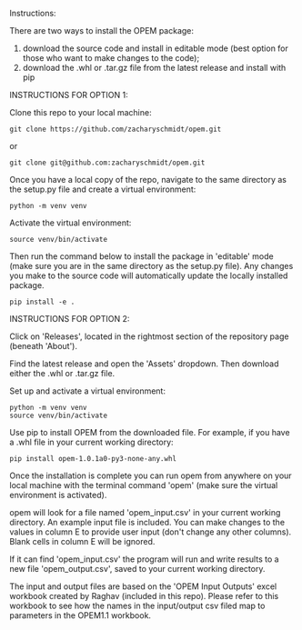 Instructions:

There are two ways to install the OPEM package: 

1) download the source code and install in editable mode (best option for those who want to make changes to the code);
2) download the .whl or .tar.gz file from the latest release and install with pip


INSTRUCTIONS FOR OPTION 1:

Clone this repo to your local machine:

```
git clone https://github.com/zacharyschmidt/opem.git
``` 
or
```
git clone git@github.com:zacharyschmidt/opem.git
```

Once you have a local copy of the repo, navigate to the same directory as the setup.py file and create a virtual environment:

```
python -m venv venv
```

Activate the virtual environment:

```
source venv/bin/activate
```

Then run the command below to install the package in 'editable' mode (make sure you are in the same directory as the setup.py file). Any changes you make to the source code will automatically update the locally installed package.

```
pip install -e .
```


INSTRUCTIONS FOR OPTION 2:

Click on 'Releases', located in the rightmost section of the repository page (beneath 'About').

Find the latest release and open the 'Assets' dropdown. Then download either the .whl or .tar.gz file.

Set up and activate a virtual environment:

```
python -m venv venv
source venv/bin/activate
```

Use pip to install OPEM from the downloaded file. For example, if you have a .whl file in your current working directory:

```
pip install opem-1.0.1a0-py3-none-any.whl
```


Once the installation is complete you can run opem from anywhere on your local machine with the terminal command 'opem' (make sure the virtual environment is activated).

opem will look for a file named 'opem_input.csv' in your current working directory. An example input file is included. You can make changes to the values in column E to provide user input (don't change any other columns). Blank cells in column E will be ignored.

If it can find 'opem_input.csv' the program will run and write results to a new file 'opem_output.csv', saved to your current working directory.

The input and output files are based on the 'OPEM Input Outputs' excel workbook created by Raghav (included in this repo). Please refer to this workbook to see how the names in the input/output csv filed map to parameters in the OPEM1.1 workbook.



